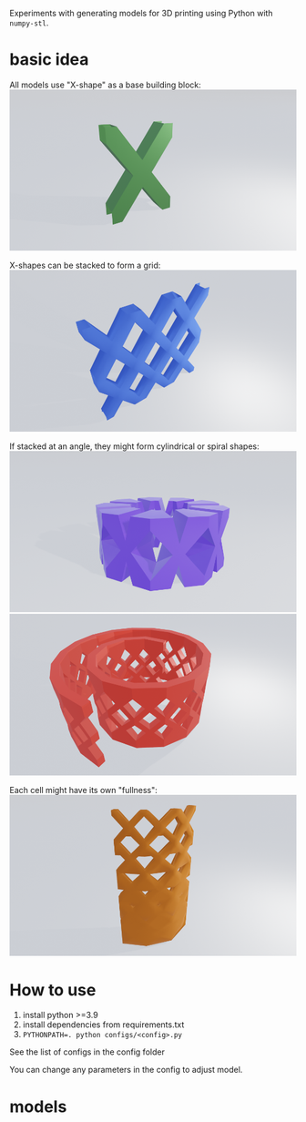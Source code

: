 Experiments with generating models for 3D printing using Python with `numpy-stl`.

# basic idea

All models use "X-shape" as a base building block:
![X Shape](img/x.png)

X-shapes can be stacked to form a grid:
![X Shape](img/3x2.png)

If stacked at an angle, they might form cylindrical or spiral shapes:
![Cylindrical stack](img/toy.png)
![Spiral stack](img/roll-demo.png)

Each cell might have its own "fullness":
![Variable fullness](img/variable-fullness.png)

# How to use

1. install python >=3.9
2. install dependencies from requirements.txt
3. `PYTHONPATH=. python configs/<config>.py`

See the list of configs in the config folder

You can change any parameters in the config to adjust model.


# models



